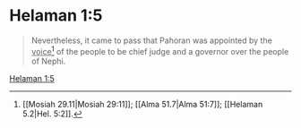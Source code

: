 # Helaman 1:5

> Nevertheless, it came to pass that Pahoran was appointed by the <u>voice</u>[^a] of the people to be chief judge and a governor over the people of Nephi.

[Helaman 1:5](https://www.churchofjesuschrist.org/study/scriptures/bofm/hel/1?lang=eng&id=p5#p5)


[^a]: [[Mosiah 29.11|Mosiah 29:11]]; [[Alma 51.7|Alma 51:7]]; [[Helaman 5.2|Hel. 5:2]].  

